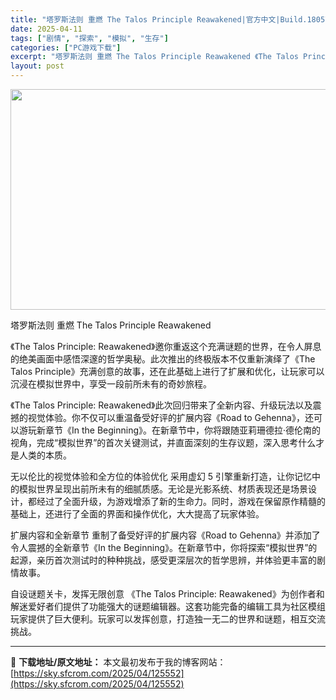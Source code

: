 ```yaml
---
title: "塔罗斯法则 重燃 The Talos Principle Reawakened|官方中文|Build.18057167+全DLC|解压即撸|"
date: 2025-04-11
tags: ["剧情", "探索", "模拟", "生存"]
categories: ["PC游戏下载"]
excerpt: "塔罗斯法则 重燃 The Talos Principle Reawakened 《The Talos Principle: Reawakened》邀你重返这个充满谜题的世界，在令人屏息的绝美画面中感悟深邃的哲学奥秘。此次推出的终极版本不仅重新演绎了《The Talos Principle》充满创意的&hellip;"
layout: post
---
```


<img class="aligncenter size-full wp-image-125514" src="https://sky.sfcrom.com/wp-content/uploads/2025/04/2025041023153785.webp" alt="" width="616" height="353" />

塔罗斯法则 重燃 The Talos Principle Reawakened

《The Talos Principle: Reawakened》邀你重返这个充满谜题的世界，在令人屏息的绝美画面中感悟深邃的哲学奥秘。此次推出的终极版本不仅重新演绎了《The Talos Principle》充满创意的故事，还在此基础上进行了扩展和优化，让玩家可以沉浸在模拟世界中，享受一段前所未有的奇妙旅程。

《The Talos Principle: Reawakened》此次回归带来了全新内容、升级玩法以及震撼的视觉体验。你不仅可以重温备受好评的扩展内容《Road to Gehenna》，还可以游玩新章节《In the Beginning》。在新章节中，你将跟随亚莉珊德拉·德伦南的视角，完成“模拟世界”的首次关键测试，并直面深刻的生存议题，深入思考什么才是人类的本质。

无以伦比的视觉体验和全方位的体验优化
采用虚幻 5 引擎重新打造，让你记忆中的模拟世界呈现出前所未有的细腻质感。无论是光影系统、材质表现还是场景设计，都经过了全面升级，为游戏增添了新的生命力。同时，游戏在保留原作精髓的基础上，还进行了全面的界面和操作优化，大大提高了玩家体验。

扩展内容和全新章节
重制了备受好评的扩展内容《Road to Gehenna》并添加了令人震撼的全新章节《In the Beginning》。在新章节中，你将探索“模拟世界”的起源，亲历首次测试时的种种挑战，感受更深层次的哲学思辨，并体验更丰富的剧情故事。

自设谜题关卡，发挥无限创意
《The Talos Principle: Reawakened》为创作者和解迷爱好者们提供了功能强大的谜题编辑器。这套功能完备的编辑工具为社区模组玩家提供了巨大便利。玩家可以发挥创意，打造独一无二的世界和谜题，相互交流挑战。

---
📖 **下载地址/原文地址：** 本文最初发布于我的博客网站：[https://sky.sfcrom.com/2025/04/125552](https://sky.sfcrom.com/2025/04/125552)
